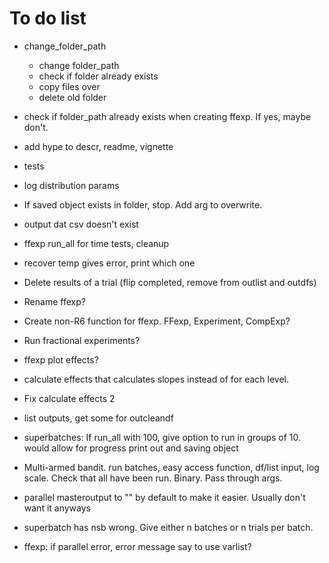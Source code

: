 # To do list

* change_folder_path
  - change folder_path
  - check if folder already exists
  - copy files over
  - delete old folder

* check if folder_path already exists when creating ffexp.
If yes, maybe don't.

* add hype to descr, readme, vignette

* tests

* log distribution params

* If saved object exists in folder, stop. Add arg to overwrite.

* output dat csv doesn't exist

* ffexp run_all for time tests, cleanup

* recover temp gives error, print which one

* Delete results of a trial (flip completed, remove from outlist and outdfs)

* Rename ffexp? 

* Create non-R6 function for ffexp. FFexp, Experiment, CompExp?

* Run fractional experiments?

* ffexp plot effects?

* calculate effects that calculates slopes instead of for each level.

* Fix calculate effects 2

* list outputs, get some for outcleandf

* superbatches: If run_all with 100, give option to run in groups of 10.
  would allow for progress print out and saving object

* Multi-armed bandit. run batches, easy access function, df/list input, log scale.
   Check that all have been run. Binary. Pass through args.

* parallel masteroutput to "" by default to make it easier. Usually don't want it anyways

* superbatch has nsb wrong. Give either n batches or n trials per batch.

* ffexp: if parallel error, error message say to use varlist?
